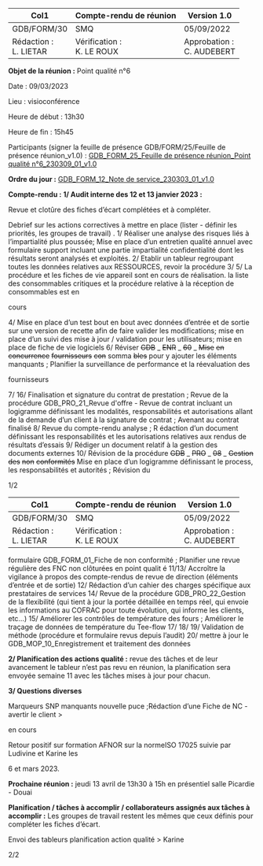 |Col1|Compte-rendu de réunion|Version 1.0|
|---|---|---|
|GDB/FORM/30|SMQ|05/09/2022|
|Rédaction :<br>L. LIETAR|Vérification :<br>K. LE ROUX|Approbation :<br>C. AUDEBERT|


**Objet de la réunion :** Point qualité n°6

Date : 09/03/2023

Lieu : visioconférence

Heure de début : 13h30

Heure de fin : 15h45

Participants (signer la feuille de présence GDB/FORM/25/Feuille de présence réunion_v1.0) :
[GDB_FORM_25_Feuille de présence réunion_Point qualité n°6_230309_01_v1.0](https://drive.google.com/file/d/1dSFvrH7EIO7exVkN92LVfvldNzDVphSB/view?usp=share_link)

**Ordre du jour :**
[GDB_FORM_12_Note de service_230303_01_v1.0](https://drive.google.com/file/d/1rfOuQNmedIFYZAqmJ-S0tF20d-HsCGtW/view?usp=share_link)

**Compte-rendu :**
**1/ Audit interne des 12 et 13 janvier 2023 :**

  Revue et clotûre des fiches d’écart complétées et à compléter.

  Debrief sur les actions correctives à mettre en place (lister - définir les priorités, les
groupes de travail) .
1/ Réaliser une analyse des risques liés à l’impartialité plus poussée; Mise en place d’un
entretien qualité annuel avec formulaire support incluant une partie impartialité confidentialité dont les résultats seront analysés et exploités.
2/ Etablir un tableur regroupant toutes les données relatives aux RESSOURCES, revoir la
procédure
3/ 5/ La procédure et les fiches de vie appareil sont en cours de réalisation. la liste des
consommables critiques et la procédure relative à la réception de consommables est en

cours

4/ Mise en place d’un test bout en bout avec données d’entrée et de sortie sur une version
de recette afin de faire valider les modifications; mise en place d’un suivi des mise à jour /
validation pour les utilisateurs; mise en place de fiche de vie logiciels
6/ Réviser ~~GDB~~ _ ~~ENR~~ _ ~~60~~ _ ~~Mise~~ ~~en~~ ~~concurrence~~ ~~fournisseurs~~ ~~con~~ somma ~~bles~~ pour y ajouter
les éléments manquants ; Planifier la surveillance de performance et la réevaluation des

fournisseurs

7/ 16/ Finalisation et signature du contrat de prestation ; Revue de la procédure
GDB_PRO_21_Revue d'offre - Revue de contrat incluant un logigramme définissant les
modalités, responsabilités et autorisations allant de la demande d’un client à la signature de
contrat ; Avenant au contrat finalisé
8/ Revue du compte-rendu analyse ; R édaction d’un document définissant les
responsabilités et les autorisations relatives aux rendus de résultats d’essais
9/ Rédiger un document relatif à la gestion des documents externes
10/ Révision de la procédure ~~GDB~~ _ ~~PRO~~ _ ~~08~~ _ ~~Gestion~~ ~~des~~ ~~non~~ ~~conformités~~ Mise en place
d’un logigramme définissant le process, les responsabilités et autorités ; Révision du

1/2

|Col1|Compte-rendu de réunion|Version 1.0|
|---|---|---|
|GDB/FORM/30|SMQ|05/09/2022|
|Rédaction :<br>L. LIETAR|Vérification :<br>K. LE ROUX|Approbation :<br>C. AUDEBERT|


formulaire GDB_FORM_01_Fiche de non conformité ; Planifier une revue régulière des
FNC non clôturées en point qualit é
11/13/ Accroître la vigilance à propos des compte-rendus de revue de direction (éléments
d’entrée et de sortie)
12/ Rédaction d’un cahier des charges spécifique aux prestataires de services
14/ Revue de la procédure GDB_PRO_22_Gestion de la flexibilité (qui tient à jour la portée
détaillée en temps réel, qui envoie les informations au COFRAC pour toute évolution, qui
informe les clients, etc…)
15/ Améliorer les contrôles de température des fours ; Améliorer le traçage de données de
température du Tee-flow
17/ 18/ 19/ Validation de méthode (procédure et formulaire revus depuis l’audit)
20/ mettre à jour le GDB_MOP_10_Enregistrement et traitement des données

**2/ Planification des actions qualité :** revue des tâches et de leur avancement
le tableur n’est pas revu en réunion, la planification sera envoyée semaine 11 avec les
tâches mises à jour pour chacun.

**3/ Questions diverses**

Marqueurs SNP manquants nouvelle puce ;Rédaction d’une Fiche de NC - avertir le client >

en cours

Retour positif sur formation AFNOR sur la normeISO 17025 suivie par Ludivine et Karine les

6 et mars 2023.

**Prochaine réunion :** jeudi 13 avril de 13h30 à 15h en présentiel salle Picardie - Douai

**Planification / tâches à accomplir / collaborateurs assignés aux tâches à accomplir :**
Les groupes de travail restent les mêmes que ceux définis pour compléter les fiches d’écart.

Envoi des tableurs planification action qualité > Karine

2/2

